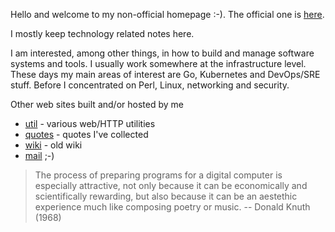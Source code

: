 Hello and welcome to my non-official homepage :-). The official one is [here](https://jreisinger.github.io).

I mostly keep technology related notes here.

I am interested, among other things, in how to build and manage software systems and tools. I usually work somewhere at the infrastructure level. These days my main areas of interest are Go, Kubernetes and DevOps/SRE stuff. Before I concentrated on Perl, Linux, networking and security.

Other web sites built and/or hosted by me

* [util](http://util.reisinge.net) - various web/HTTP utilities
* [quotes](https://quotes.reisinge.net) - quotes I've collected
* [wiki](https://wiki.reisinge.net) - old wiki
* [mail](https://mail.reisinge.net) ;-)

> The process of preparing programs for a digital computer is especially attractive, not only because it can be economically and scientifically rewarding, but also because it can be an aestethic experience much like composing poetry or music. -- Donald Knuth (1968)

